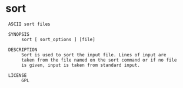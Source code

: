 # sort
     ASCII sort files

     SYNOPSIS
          sort [ sort_options ] [file]

     DESCRIPTION
          Sort is used to sort the input file. Lines of input are
          taken from the file named on the sort command or if no file
          is given, input is taken from standard input.

     LICENSE
          GPL
